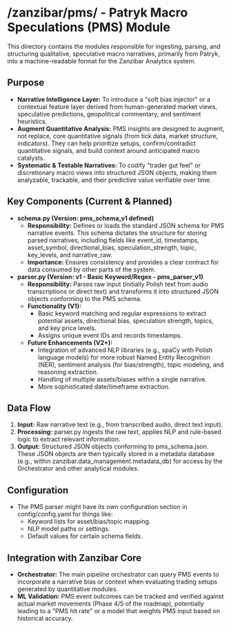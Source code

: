 # **/zanzibar/pms/ \- Patryk Macro Speculations (PMS) Module**

This directory contains the modules responsible for ingesting, parsing, and structuring qualitative, speculative macro narratives, primarily from Patryk, into a machine-readable format for the Zanzibar Analytics system.

## **Purpose**

* **Narrative Intelligence Layer:** To introduce a "soft bias injector" or a contextual feature layer derived from human-generated market views, speculative predictions, geopolitical commentary, and sentiment heuristics.  
* **Augment Quantitative Analysis:** PMS insights are designed to augment, not replace, core quantitative signals (from tick data, market structure, indicators). They can help prioritize setups, confirm/contradict quantitative signals, and build context around anticipated macro catalysts.  
* **Systematic & Testable Narratives:** To codify "trader gut feel" or discretionary macro views into structured JSON objects, making them analyzable, trackable, and their predictive value verifiable over time.

## **Key Components (Current & Planned)**

* **schema.py (Version: pms\_schema\_v1 defined)**  
  * **Responsibility:** Defines or loads the standard JSON schema for PMS narrative events. This schema dictates the structure for storing parsed narratives, including fields like event\_id, timestamps, asset\_symbol, directional\_bias, speculation\_strength, topic, key\_levels, and narrative\_raw.  
  * **Importance:** Ensures consistency and provides a clear contract for data consumed by other parts of the system.  
* **parser.py (Version: v1 \- Basic Keyword/Regex \- pms\_parser\_v1)**  
  * **Responsibility:** Parses raw input (initially Polish text from audio transcriptions or direct text) and transforms it into structured JSON objects conforming to the PMS schema.  
  * **Functionality (V1):**  
    * Basic keyword matching and regular expressions to extract potential assets, directional bias, speculation strength, topics, and key price levels.  
    * Assigns unique event IDs and records timestamps.  
  * **Future Enhancements (V2+):**  
    * Integration of advanced NLP libraries (e.g., spaCy with Polish language models) for more robust Named Entity Recognition (NER), sentiment analysis (for bias/strength), topic modeling, and reasoning extraction.  
    * Handling of multiple assets/biases within a single narrative.  
    * More sophisticated date/timeframe extraction.

## **Data Flow**

1. **Input:** Raw narrative text (e.g., from transcribed audio, direct text input).  
2. **Processing:** parser.py ingests the raw text, applies NLP and rule-based logic to extract relevant information.  
3. **Output:** Structured JSON objects conforming to pms\_schema.json. These JSON objects are then typically stored in a metadata database (e.g., within zanzibar.data\_management.metadata\_db) for access by the Orchestrator and other analytical modules.

## **Configuration**

* The PMS parser might have its own configuration section in config/config.yaml for things like:  
  * Keyword lists for asset/bias/topic mapping.  
  * NLP model paths or settings.  
  * Default values for certain schema fields.

## **Integration with Zanzibar Core**

* **Orchestrator:** The main pipeline orchestrator can query PMS events to incorporate a narrative bias or context when evaluating trading setups generated by quantitative modules.  
* **ML Validation:** PMS event outcomes can be tracked and verified against actual market movements (Phase 4/5 of the roadmap), potentially leading to a "PMS hit rate" or a model that weights PMS input based on historical accuracy.
